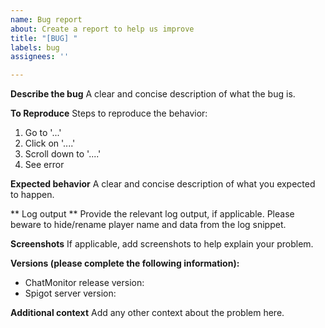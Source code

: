 ```yaml
---
name: Bug report
about: Create a report to help us improve
title: "[BUG] "
labels: bug
assignees: ''

---
```


**Describe the bug**
A clear and concise description of what the bug is.

**To Reproduce**
Steps to reproduce the behavior:
1. Go to '...'
2. Click on '....'
3. Scroll down to '....'
4. See error

**Expected behavior**
A clear and concise description of what you expected to happen.

** Log output **
Provide the relevant log output, if applicable. Please beware to hide/rename player name and data from the log snippet.

**Screenshots**
If applicable, add screenshots to help explain your problem.

**Versions (please complete the following information):**
 - ChatMonitor release version:
 - Spigot server version:

**Additional context**
Add any other context about the problem here.
